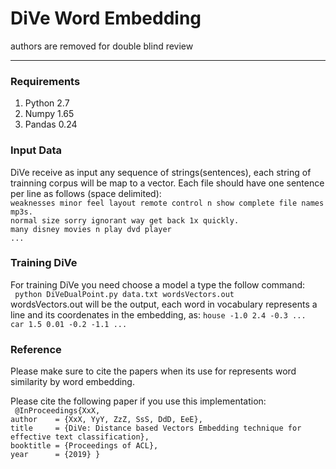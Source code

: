 #                          DiVe Word Embedding
authors are removed for double blind review 
***

### Requirements
1. Python 2.7
2. Numpy 1.65
3. Pandas 0.24

### Input Data
DiVe receive as input any sequence of strings(sentences), each string of trainning corpus will be map to a vector.
Each file should have one sentence per line as follows (space delimited): \
`weaknesses minor feel layout remote control n show complete file names mp3s.`\
`normal size sorry ignorant way get back 1x quickly.` \
`many disney movies n play dvd player` \
`...`

### Training DiVe
For training DiVe you need choose a model a type the follow command:\
` python DiVeDualPoint.py data.txt wordsVectors.out`\
wordsVectors.out will be the output, each word in vocabulary represents a line and its coordenates in the embedding, as:
`house -1.0 2.4 -0.3 ... ` \
`car 1.5 0.01 -0.2 -1.1 ...`

### Reference

Please make sure to cite the papers when its use for represents word similarity by word embedding.

Please cite the following paper if you use this implementation:\
`
@InProceedings{XxX,`\
  `author    = {XxX, YyY, ZzZ, SsS, DdD, EeE},`\
  `title     = {DiVe: Distance based Vectors Embedding technique for effective text classification},`\
  `booktitle = {Proceedings of ACL},`\
  `year      = {2019} }`
